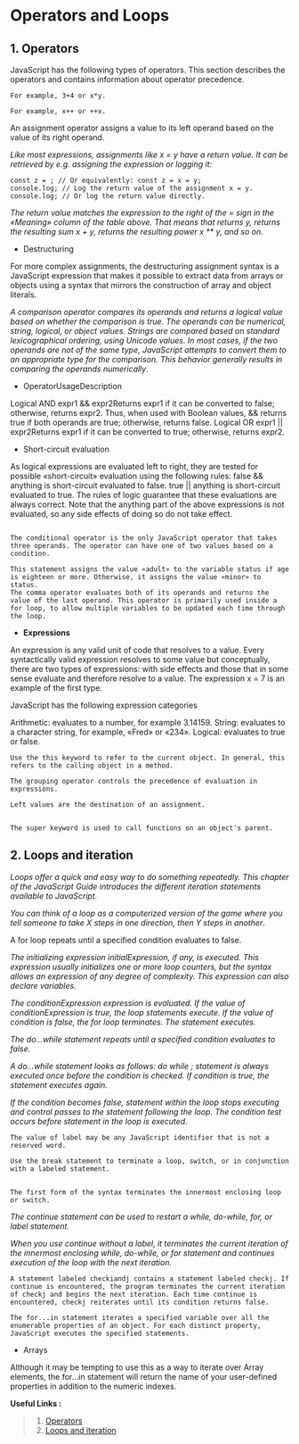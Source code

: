 
# Operators and Loops

## 1. Operators

JavaScript has the following types of operators. This section describes the operators and contains information about operator precedence.

```
For example, 3+4 or x*y.

For example, x++ or ++x.
```
An assignment operator assigns a value to its left operand based on the value of its right operand.

*Like most expressions, assignments like x = y have a return value. It can be retrieved by e.g. assigning the expression or logging it:*
```
const z = ; // Or equivalently: const z = x = y;
console.log; // Log the return value of the assignment x = y.
console.log; // Or log the return value directly.
```
*The return value matches the expression to the right of the = sign in the «Meaning» column of the table above. That means that returns y, returns the resulting sum x + y, returns the resulting power x ** y, and so on.*


* Destructuring

For more complex assignments, the destructuring assignment syntax is a JavaScript expression that makes it possible to extract data from arrays or objects using a syntax that mirrors the construction of array and object literals.

*A comparison operator compares its operands and returns a logical value based on whether the comparison is true. The operands can be numerical, string, logical, or object values. Strings are compared based on standard lexicographical ordering, using Unicode values. In most cases, if the two operands are not of the same type, JavaScript attempts to convert them to an appropriate type for the comparison. This behavior generally results in comparing the operands numerically*.


* OperatorUsageDescription

Logical AND expr1 && expr2Returns expr1 if it can be converted to false; otherwise, returns expr2. Thus, when used with Boolean values, && returns true if both operands are true; otherwise, returns false.
Logical OR expr1 || expr2Returns expr1 if it can be converted to true; otherwise, returns expr2.

* Short-circuit evaluation

As logical expressions are evaluated left to right, they are tested for possible «short-circuit» evaluation using the following rules: false && anything is short-circuit evaluated to false.
true || anything is short-circuit evaluated to true.
The rules of logic guarantee that these evaluations are always correct. Note that the anything part of the above expressions is not evaluated, so any side effects of doing so do not take effect.
```

The conditional operator is the only JavaScript operator that takes three operands. The operator can have one of two values based on a condition.

This statement assigns the value «adult» to the variable status if age is eighteen or more. Otherwise, it assigns the value «minor» to status.
The comma operator evaluates both of its operands and returns the value of the last operand. This operator is primarily used inside a for loop, to allow multiple variables to be updated each time through the loop.
```
* **Expressions**

An expression is any valid unit of code that resolves to a value.
Every syntactically valid expression resolves to some value but conceptually, there are two types of expressions: with side effects and those that in some sense evaluate and therefore resolve to a value.
The expression x = 7 is an example of the first type.

JavaScript has the following expression categories

Arithmetic: evaluates to a number, for example 3.14159.
String: evaluates to a character string, for example, «Fred» or «234».
Logical: evaluates to true or false.

```
Use the this keyword to refer to the current object. In general, this refers to the calling object in a method.

The grouping operator controls the precedence of evaluation in expressions.

Left values are the destination of an assignment.


The super keyword is used to call functions on an object's parent.
```

## 2. Loops and iteration


*Loops offer a quick and easy way to do something repeatedly. This chapter of the JavaScript Guide introduces the different iteration statements available to JavaScript.*

*You can think of a loop as a computerized version of the game where you tell someone to take X steps in one direction, then Y steps in another*.

A for loop repeats until a specified condition evaluates to false.


*The initializing expression initialExpression, if any, is executed. This expression usually initializes one or more loop counters, but the syntax allows an expression of any degree of complexity. This expression can also declare variables.*

*The conditionExpression expression is evaluated. If the value of conditionExpression is true, the loop statements execute. If the value of condition is false, the for loop terminates.
The statement executes.*

*The do...while statement repeats until a specified condition evaluates to false.*

*A do...while statement looks as follows: do while ;
statement is always executed once before the condition is checked.
If condition is true, the statement executes again.*

*If the condition becomes false, statement within the loop stops executing and control passes to the statement following the loop.
The condition test occurs before statement in the loop is executed.*

```
The value of label may be any JavaScript identifier that is not a reserved word.

Use the break statement to terminate a loop, switch, or in conjunction with a labeled statement.


The first form of the syntax terminates the innermost enclosing loop or switch.

```
*The continue statement can be used to restart a while, do-while, for, or label statement.*

*When you use continue without a label, it terminates the current iteration of the innermost enclosing while, do-while, or for statement and continues execution of the loop with the next iteration.*
```
A statement labeled checkiandj contains a statement labeled checkj. If continue is encountered, the program terminates the current iteration of checkj and begins the next iteration. Each time continue is encountered, checkj reiterates until its condition returns false.

The for...in statement iterates a specified variable over all the enumerable properties of an object. For each distinct property, JavaScript executes the specified statements.
```

* Arrays

Although it may be tempting to use this as a way to iterate over Array elements, the for...in statement will return the name of your user-defined properties in addition to the numeric indexes.

**Useful Links :**

>1. [Operators](https://developer.mozilla.org/en-US/docs/Web/JavaScript/Guide/Expressions_and_Operators)
>2. [Loops and iteration](https://developer.mozilla.org/en-US/docs/Web/JavaScript/Guide/Loops_and_iteration)
